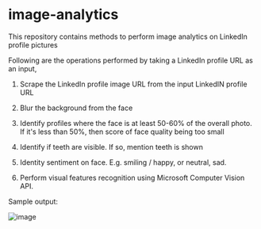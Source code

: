 # image-analytics

This repository contains methods to perform image analytics on LinkedIn profile pictures

Following are the operations performed by taking a LinkedIn profile URL as an input,

1. Scrape the LinkedIn profile image URL from the input LinkedIN profile URL

2. Blur the background from the face  

3. Identify profiles where the face is at least 50-60% of the overall photo. If it's less than 50%, then score of face quality being too small  

4. Identify if teeth are visible. If so, mention teeth is shown  

5. Identity sentiment on face. E.g. smiling / happy, or neutral, sad.

6. Perform visual features recognition using Microsoft Computer Vision API.

Sample output:

![image](https://user-images.githubusercontent.com/47710229/87223338-6e9a5780-c3bf-11ea-947b-f5a8ee00e6ea.png)

